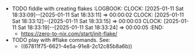 - TODO fiddle with creating flakes
  :LOGBOOK:
  CLOCK: [2025-01-11 Sat 18:33:09]--[2025-01-11 Sat 18:33:11] =>  00:00:02
  CLOCK: [2025-01-11 Sat 18:33:12]--[2025-01-11 Sat 18:33:15] =>  00:00:03
  CLOCK: [2025-01-11 Sat 18:33:19]--[2025-01-11 Sat 18:33:24] =>  00:00:05
  :END:
	- https://zero-to-nix.com/start/init-flake/
- TODO play with #flake commands. See:
	- ((67811f75-6621-4e5a-91e8-2c12c85b8a6b))